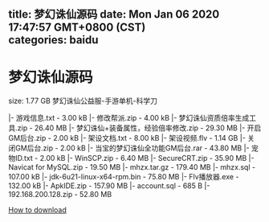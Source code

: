 
title: 梦幻诛仙源码
date: Mon Jan 06 2020 17:47:57 GMT+0800 (CST)    
categories: baidu
---

# 梦幻诛仙源码
size: 1.77 GB
 梦幻诛仙公益服-手游单机-科学刀
 
|- 游戏信息.txt - 3.00 kB
|- 修改帮派.zip - 4.00 kB
|- 梦幻诛仙资质倍率生成工具.zip - 26.40 MB
|- 梦幻诛仙+装备属性，经验倍率修改.zip - 29.30 MB
|- 开启GM后台.zip - 2.00 kB
|- 架设文档.txt - 8.00 kB
|- 架设视频.flv - 1.14 GB
|- 关闭GM后台.zip - 2.00 kB
|- 当宝的梦幻诛仙全功能GM后台.rar - 43.80 MB
|- 宠物ID.txt - 2.00 kB
|- WinSCP.zip - 6.40 MB
|- SecureCRT.zip - 35.90 MB
|- Navicat for MySQL.zip - 19.50 MB
|- mhzx.tar.gz - 179.40 MB
|- mhzx.sql - 107.00 kB
|- jdk-6u21-linux-x64-rpm.bin - 75.80 MB
|- Flv播放器.exe - 132.00 kB
|- ApkIDE.zip - 157.90 MB
|- account.sql - 685 B
|- 192.168.200.128.zip - 52.80 MB

[How to download](https://bpcam.bemobtrk.com/go/2ceec3aa-1ca2-46d6-b9ff-aaa5c184517c?jno=3859)